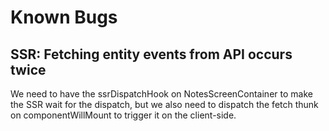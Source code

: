# Known Bugs

## SSR: Fetching entity events from API occurs twice

We need to have the ssrDispatchHook on NotesScreenContainer to make the SSR wait for the dispatch, but we also
need to dispatch the fetch thunk on componentWillMount to trigger it on the client-side.
